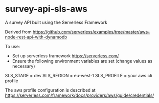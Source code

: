 # survey-api-sls-aws
A survey API built using the Serverless Framework

Derived from https://github.com/serverless/examples/tree/master/aws-node-rest-api-with-dynamodb

To use:
* Set up serverless framework https://serverless.com/
* Ensure the following environment variables are set (change values as necessary)

SLS_STAGE = dev
SLS_REGION = eu-west-1
SLS_PROFILE = your aws cli profile

The aws profile configuration is described at https://serverless.com/framework/docs/providers/aws/guide/credentials/
